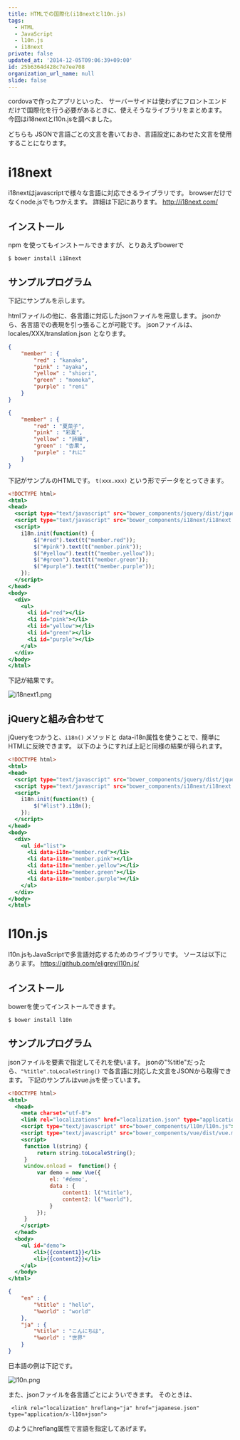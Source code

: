 ```yaml
---
title: HTMLでの国際化(i18nextとl10n.js)
tags:
  - HTML
  - JavaScript
  - l10n.js
  - i18next
private: false
updated_at: '2014-12-05T09:06:39+09:00'
id: 25b6364d428c7e7ee708
organization_url_name: null
slide: false
---
```


cordovaで作ったアプリといった、
サーバーサイドは使わずにフロントエンドだけで国際化を行う必要があるときに、使えそうなライブラリをまとめます。
今回はi18nextとl10n.jsを調べました。

どちらも JSONで言語ごとの文言を書いておき、言語設定にあわせた文言を使用することになります。


# i18next

i18nextはjavascriptで様々な言語に対応できるライブラリです。
browserだけでなくnode.jsでもつかえます。
詳細は下記にあります。
http://i18next.com/

## インストール
npm を使ってもインストールできますが、とりあえずbowerで

```shell-session:
$ bower install i18next
```

## サンプルプログラム
下記にサンプルを示します。
 
htmlファイルの他に、各言語に対応したjsonファイルを用意します。
jsonから、各言語での表現を引っ張ることが可能です。
jsonファイルは、locales/XXX/translation.json となります。

```locales/en/translation.json
{
    "member" : {
        "red" : "kanako",
        "pink" : "ayaka",
        "yellow" : "shiori",
        "green" : "momoka",
        "purple" : "reni"
    }
}
```

```locales/ja/translation.json
{
    "member" : {
        "red" : "夏菜子",
        "pink" : "彩夏",
        "yellow" : "詩織",
        "green" : "杏果",
        "purple" : "れに"
    }
}
```

下記がサンプルのHTMLです。
``t(xxx.xxx)`` という形でデータをとってきます。


```index.html
<!DOCTYPE html>
<html>
<head>
  <script type="text/javascript" src="bower_components/jquery/dist/jquery.js"></script>
  <script type="text/javascript" src="bower_components/i18next/i18next.js"></script>
  <script>
    i18n.init(function(t) {
        $("#red").text(t("member.red"));
        $("#pink").text(t("member.pink"));
        $("#yellow").text(t("member.yellow"));
        $("#green").text(t("member.green"));
        $("#purple").text(t("member.purple"));
    });
  </script>
</head>
<body>
  <div>
    <ul>
      <li id="red"></li>
      <li id="pink"></li>
      <li id="yellow"></li>
      <li id="green"></li>
      <li id="purple"></li>
    </ul>
  </div>
</body>
</html>

```

下記が結果です。

![i18next1.png](https://qiita-image-store.s3.amazonaws.com/0/4044/f6adc131-8fc3-c072-d3be-2942188bf1e8.png "i18next1.png")

## jQueryと組み合わせて

jQueryをつかうと、``i18n()`` メソッドと data-i18n属性を使うことで、簡単にHTMLに反映できます。
以下のようにすれば上記と同様の結果が得られます。

```index.html
<!DOCTYPE html>
<html>
<head>
  <script type="text/javascript" src="bower_components/jquery/dist/jquery.js"></script>
  <script type="text/javascript" src="bower_components/i18next/i18next.js"></script>
  <script>
    i18n.init(function(t) {
        $("#list").i18n();
    });
  </script>
</head>
<body>
  <div>
    <ul id="list">
      <li data-i18n="member.red"></li>
      <li data-i18n="member.pink"></li>
      <li data-i18n="member.yellow"></li>
      <li data-i18n="member.green"></li>
      <li data-i18n="member.purple"></li>
    </ul>
  </div>
</body>
</html>
```

# l10n.js

l10n.jsもJavaScriptで多言語対応するためのライブラリです。
ソースは以下にあります。
https://github.com/eligrey/l10n.js/

## インストール

bowerを使ってインストールできます。

```shell-session:
$ bower install l10n
```

## サンプルプログラム

jsonファイルを<link>要素で指定してそれを使います。
jsonの"%title"だったら、``"%title".toLocaleString()`` で各言語に対応した文言をJSONから取得できます。
下記のサンプルはvue.jsを使っています。

```index.html
<!DOCTYPE html>
<html>
  <head>
    <meta charset="utf-8">
    <link rel="localizations" href="localization.json" type="application/x-l10n+json">
    <script type="text/javascript" src="bower_components/l10n/l10n.js"></script>
    <script type="text/javascript" src="bower_components/vue/dist/vue.min.js"></script> 
    <script>
     function l(string) {
         return string.toLocaleString();
     }
     window.onload =  function() {
         var demo = new Vue({
             el: '#demo',
             data : {
                 content1: l("%title"),
                 content2: l("%world"),
             }
         });
     }
    </script>
  </head>
  <body>
    <ul id="demo">
        <li>{{content1}}</li>
        <li>{{content2}}</li>
    </ul>
  </body>
</html>
```

```localization.json
{
    "en" : {
        "%title" : "hello",
        "%world" : "world"
    },
    "ja" : {
        "%title" : "こんにちは",
        "%world" : "世界"
    }
}
```

日本語の例は下記です。

![l10n.png](https://qiita-image-store.s3.amazonaws.com/0/4044/4f769120-9e49-9809-41bf-a9a3e1ffc03d.png "l10n.png")


また、jsonファイルを各言語ごとによういできます。
そのときは、

```
 <link rel="localization" hreflang="ja" href="japanese.json" type="application/x-l10n+json">
```

のようにhreflang属性で言語を指定してあげます。
